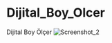 # Dijital_Boy_Olcer
Dijital Boy Ölçer
![Screenshot_2](https://user-images.githubusercontent.com/106864876/199625876-3f454d07-76e2-4608-9589-525723b66533.png)

